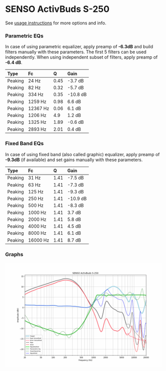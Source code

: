 # SENSO ActivBuds S-250
See [usage instructions](https://github.com/jaakkopasanen/AutoEq#usage) for more options and info.

### Parametric EQs
In case of using parametric equalizer, apply preamp of **-6.3dB** and build filters manually
with these parameters. The first 5 filters can be used independently.
When using independent subset of filters, apply preamp of **-6.4 dB**.

| Type    | Fc       |    Q | Gain     |
|:--------|:---------|:-----|:---------|
| Peaking | 24 Hz    | 0.45 | -3.7 dB  |
| Peaking | 82 Hz    | 0.32 | -5.7 dB  |
| Peaking | 334 Hz   | 0.35 | -10.8 dB |
| Peaking | 1259 Hz  | 0.98 | 6.6 dB   |
| Peaking | 12367 Hz | 0.06 | 6.1 dB   |
| Peaking | 1206 Hz  | 4.9  | 1.2 dB   |
| Peaking | 1325 Hz  | 1.89 | -0.6 dB  |
| Peaking | 2893 Hz  | 2.01 | 0.4 dB   |

### Fixed Band EQs
In case of using fixed band (also called graphic) equalizer, apply preamp of **-9.3dB**
(if available) and set gains manually with these parameters.

| Type    | Fc       |    Q | Gain     |
|:--------|:---------|:-----|:---------|
| Peaking | 31 Hz    | 1.41 | -7.5 dB  |
| Peaking | 63 Hz    | 1.41 | -7.3 dB  |
| Peaking | 125 Hz   | 1.41 | -9.3 dB  |
| Peaking | 250 Hz   | 1.41 | -10.9 dB |
| Peaking | 500 Hz   | 1.41 | -8.3 dB  |
| Peaking | 1000 Hz  | 1.41 | 3.7 dB   |
| Peaking | 2000 Hz  | 1.41 | 5.8 dB   |
| Peaking | 4000 Hz  | 1.41 | 4.5 dB   |
| Peaking | 8000 Hz  | 1.41 | 6.1 dB   |
| Peaking | 16000 Hz | 1.41 | 8.7 dB   |

### Graphs
![](./SENSO%20ActivBuds%20S-250.png)